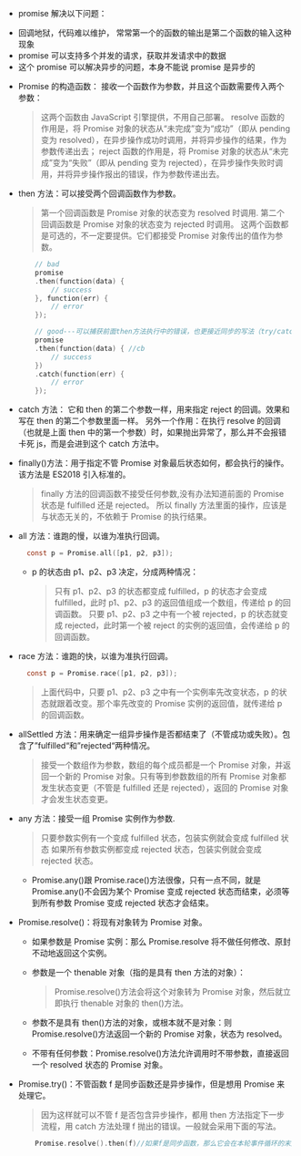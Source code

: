 - promise 解决以下问题：

* 回调地狱，代码难以维护， 常常第一个的函数的输出是第二个函数的输入这种现象
* promise 可以支持多个并发的请求，获取并发请求中的数据
* 这个 promise 可以解决异步的问题，本身不能说 promise 是异步的

- Promise 的构造函数：
  接收一个函数作为参数，并且这个函数需要传入两个参数：

  > 这两个函数由 JavaScript 引擎提供，不用自己部署。
  > resolve 函数的作用是，将 Promise 对象的状态从“未完成”变为“成功”（即从 pending 变为 resolved），在异步操作成功时调用，并将异步操作的结果，作为参数传递出去；
  > reject 函数的作用是，将 Promise 对象的状态从“未完成”变为“失败”（即从 pending 变为 rejected），在异步操作失败时调用，并将异步操作报出的错误，作为参数传递出去。

- then 方法：可以接受两个回调函数作为参数。

  > 第一个回调函数是 Promise 对象的状态变为 resolved 时调用.
  > 第二个回调函数是 Promise 对象的状态变为 rejected 时调用。
  > 这两个函数都是可选的，不一定要提供。它们都接受 Promise 对象传出的值作为参数。

  ```c
      // bad
      promise
      .then(function(data) {
          // success
      }, function(err) {
          // error
      });

      // good---可以捕获前面then方法执行中的错误，也更接近同步的写法（try/catch）
      promise
      .then(function(data) { //cb
          // success
      })
      .catch(function(err) {
          // error
      });
  ```

- catch 方法：
  它和 then 的第二个参数一样，用来指定 reject 的回调。效果和写在 then 的第二个参数里面一样。
  另外一个作用：在执行 resolve 的回调（也就是上面 then 中的第一个参数）时，如果抛出异常了，那么并不会报错卡死 js，而是会进到这个 catch 方法中。

- finally()方法：用于指定不管 Promise 对象最后状态如何，都会执行的操作。该方法是 ES2018 引入标准的。

  > finally 方法的回调函数不接受任何参数,没有办法知道前面的 Promise 状态是 fulfilled 还是 rejected。
  > 所以 finally 方法里面的操作，应该是与状态无关的，不依赖于 Promise 的执行结果。

- all 方法：谁跑的慢，以谁为准执行回调。

  ```c
    const p = Promise.all([p1, p2, p3]);
  ```

  - p 的状态由 p1、p2、p3 决定，分成两种情况：
    > 只有 p1、p2、p3 的状态都变成 fulfilled，p 的状态才会变成 fulfilled，此时 p1、p2、p3 的返回值组成一个数组，传递给 p 的回调函数。
    > 只要 p1、p2、p3 之中有一个被 rejected，p 的状态就变成 rejected，此时第一个被 reject 的实例的返回值，会传递给 p 的回调函数。

- race 方法：谁跑的快，以谁为准执行回调。

  ```c
    const p = Promise.race([p1, p2, p3]);
  ```

  > 上面代码中，只要 p1、p2、p3 之中有一个实例率先改变状态，p 的状态就跟着改变。那个率先改变的 Promise 实例的返回值，就传递给 p 的回调函数。

- allSettled 方法：用来确定一组异步操作是否都结束了（不管成功或失败）。包含了”fulfilled“和”rejected“两种情况。

  > 接受一个数组作为参数，数组的每个成员都是一个 Promise 对象，并返回一个新的 Promise 对象。只有等到参数数组的所有 Promise 对象都发生状态变更（不管是 fulfilled 还是 rejected），返回的 Promise 对象才会发生状态变更。

- any 方法：接受一组 Promise 实例作为参数.

  > 只要参数实例有一个变成 fulfilled 状态，包装实例就会变成 fulfilled 状态
  > 如果所有参数实例都变成 rejected 状态，包装实例就会变成 rejected 状态。

  - Promise.any()跟 Promise.race()方法很像，只有一点不同，就是 Promise.any()不会因为某个 Promise 变成 rejected 状态而结束，必须等到所有参数 Promise 变成 rejected 状态才会结束。

- Promise.resolve()：将现有对象转为 Promise 对象。

  - 如果参数是 Promise 实例：那么 Promise.resolve 将不做任何修改、原封不动地返回这个实例。

  - 参数是一个 thenable 对象（指的是具有 then 方法的对象）：

    > Promise.resolve()方法会将这个对象转为 Promise 对象，然后就立即执行 thenable 对象的 then()方法。

  - 参数不是具有 then()方法的对象，或根本就不是对象：则 Promise.resolve()方法返回一个新的 Promise 对象，状态为 resolved。

  - 不带有任何参数：Promise.resolve()方法允许调用时不带参数，直接返回一个 resolved 状态的 Promise 对象。

- Promise.try()：不管函数 f 是同步函数还是异步操作，但是想用 Promise 来处理它。
  > 因为这样就可以不管 f 是否包含异步操作，都用 then 方法指定下一步流程，用 catch 方法处理 f 抛出的错误。一般就会采用下面的写法。
  ```c
      Promise.resolve().then(f)//如果f是同步函数，那么它会在本轮事件循环的末尾执行。
  ```
